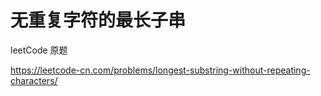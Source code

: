 # 无重复字符的最长子串

leetCode 原题

https://leetcode-cn.com/problems/longest-substring-without-repeating-characters/
